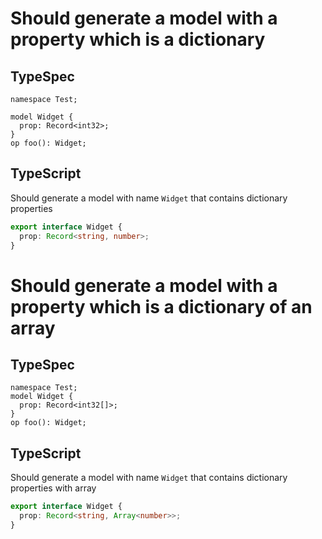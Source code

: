 # Should generate a model with a property which is a dictionary

## TypeSpec

```tsp
namespace Test;

model Widget {
  prop: Record<int32>;
}
op foo(): Widget;
```

## TypeScript

Should generate a model with name `Widget` that contains dictionary properties

```ts src/models/models.ts interface Widget
export interface Widget {
  prop: Record<string, number>;
}
```

# Should generate a model with a property which is a dictionary of an array

## TypeSpec

```tsp
namespace Test;
model Widget {
  prop: Record<int32[]>;
}
op foo(): Widget;
```

## TypeScript

Should generate a model with name `Widget` that contains dictionary properties with array

```ts src/models/models.ts interface Widget
export interface Widget {
  prop: Record<string, Array<number>>;
}
```
